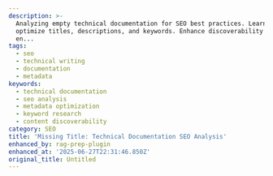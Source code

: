```yaml
---
description: >-
  Analyzing empty technical documentation for SEO best practices. Learn how to
  optimize titles, descriptions, and keywords. Enhance discoverability and user
  en...
tags:
  - seo
  - technical writing
  - documentation
  - metadata
keywords:
  - technical documentation
  - seo analysis
  - metadata optimization
  - keyword research
  - content discoverability
category: SEO
title: 'Missing Title: Technical Documentation SEO Analysis'
enhanced_by: rag-prep-plugin
enhanced_at: '2025-06-27T22:31:46.850Z'
original_title: Untitled
---
```


